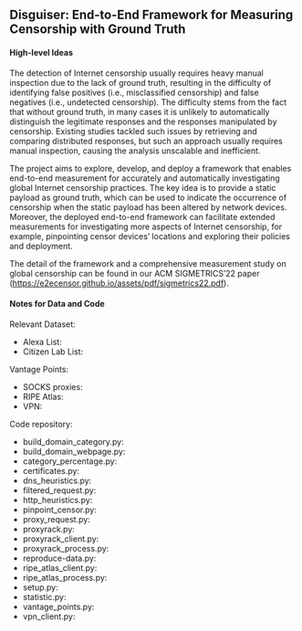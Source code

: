 ## Disguiser: End-to-End Framework for Measuring Censorship with Ground Truth

#### High-level Ideas

The detection of Internet censorship usually requires heavy manual inspection due to the lack of ground truth, resulting in the difficulty of identifying false positives (i.e., misclassified censorship) and false negatives (i.e., undetected censorship). The difficulty stems from the fact that without ground truth, in many cases it is unlikely to automatically distinguish the legitimate responses and the responses manipulated by censorship. Existing studies tackled such issues by retrieving and comparing distributed responses, but such an approach usually requires manual inspection, causing the analysis unscalable and inefficient.

The project aims to explore, develop, and deploy a framework that enables end-to-end measurement for accurately and automatically investigating global Internet censorship practices. The key idea is to provide a static payload as ground truth, which can be used to indicate the occurrence of censorship when the static payload has been altered by network devices. Moreover, the deployed end-to-end framework can facilitate extended measurements for investigating more aspects of Internet censorship, for example, pinpointing censor devices’ locations and exploring their policies and deployment.

The detail of the framework and a comprehensive measurement study on global censorship can be found in our ACM SIGMETRICS’22 paper (https://e2ecensor.github.io/assets/pdf/sigmetrics22.pdf).

#### Notes for Data and Code 

Relevant Dataset:
- Alexa List:
- Citizen Lab List:

Vantage Points:
- SOCKS proxies:
- RIPE Atlas:
- VPN:

Code repository:
- build\_domain\_category.py:
- build\_domain\_webpage.py:
- category_percentage.py:
- certificates.py:
- dns_heuristics.py:
- filtered_request.py:
- http_heuristics.py:
- pinpoint_censor.py:
- proxy_request.py:
- proxyrack.py:
- proxyrack_client.py:
- proxyrack_process.py:
- reproduce-data.py:
- ripe\_atlas\_client.py:
- ripe\_atlas\_process.py:
- setup.py:
- statistic.py:
- vantage_points.py:
- vpn_client.py:
